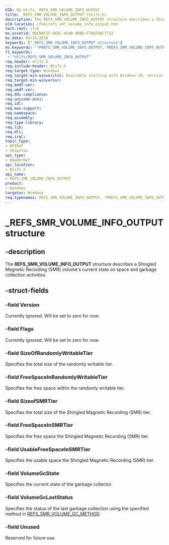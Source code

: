 ```yaml
---
UID: NS:ntifs._REFS_SMR_VOLUME_INFO_OUTPUT
title: _REFS_SMR_VOLUME_INFO_OUTPUT (ntifs.h)
description: The REFS_SMR_VOLUME_INFO_OUTPUT structure describes a Shingled Magnetic Recording (SMR) volume's current state on space and garbage collection activities.
old-location: ifsk\refs_smr_volume_info_output.htm
tech.root: ifsk
ms.assetid: 0DCBAF5F-AEBC-4C4B-9DBD-F7A6FD6C7712
ms.date: 04/16/2018
keywords: ["_REFS_SMR_VOLUME_INFO_OUTPUT structure"]
ms.keywords: "*PREFS_SMR_VOLUME_INFO_OUTPUT, PREFS_SMR_VOLUME_INFO_OUTPUT, PREFS_SMR_VOLUME_INFO_OUTPUT structure pointer [Installable File System Drivers], REFS_SMR_VOLUME_INFO_OUTPUT, REFS_SMR_VOLUME_INFO_OUTPUT structure [Installable File System Drivers], _REFS_SMR_VOLUME_INFO_OUTPUT, ifsk.refs_smr_volume_info_output, ntifs/PREFS_SMR_VOLUME_INFO_OUTPUT, ntifs/REFS_SMR_VOLUME_INFO_OUTPUT"
f1_keywords:
 - "ntifs/REFS_SMR_VOLUME_INFO_OUTPUT"
req.header: ntifs.h
req.include-header: Ntifs.h
req.target-type: Windows
req.target-min-winverclnt: Available starting with Windows 10, version 1709.
req.target-min-winversvr: 
req.kmdf-ver: 
req.umdf-ver: 
req.ddi-compliance: 
req.unicode-ansi: 
req.idl: 
req.max-support: 
req.namespace: 
req.assembly: 
req.type-library: 
req.lib: 
req.dll: 
req.irql: 
topic_type:
- APIRef
- kbSyntax
api_type:
- HeaderDef
api_location:
- Ntifs.h
api_name:
- REFS_SMR_VOLUME_INFO_OUTPUT
product:
- Windows
targetos: Windows
req.typenames: REFS_SMR_VOLUME_INFO_OUTPUT, *PREFS_SMR_VOLUME_INFO_OUTPUT
---
```


# _REFS_SMR_VOLUME_INFO_OUTPUT structure


## -description


The <b>REFS_SMR_VOLUME_INFO_OUTPUT</b> structure describes a Shingled Magnetic Recording (SMR) volume's  current  state on space and garbage collection activities.


## -struct-fields




### -field Version

Currently ignored.  Will be set to zero for now.  


### -field Flags

Currently ignored. Will be set to zero for now.


### -field SizeOfRandomlyWritableTier

Specifies the total size of the randomly writable tier.


### -field FreeSpaceInRandomlyWritableTier

Specifies the free space within the randomly writable tier.


### -field SizeofSMRTier

Specifies the total size of the Shingled Magnetic Recording (SMR) tier.


### -field FreeSpaceInSMRTier

Specifies the free space the Shingled Magnetic Recording (SMR) tier.


### -field UsableFreeSpaceInSMRTier

Specifies the usable space the Shingled Magnetic Recording (SMR) tier.


### -field VolumeGcState

Specifies the current state of the garbage collector.


### -field VolumeGcLastStatus

Specifies the status of the last garbage collection using the specified method in <a href="https://docs.microsoft.com/windows-hardware/drivers/ddi/ntifs/ne-ntifs-_refs_smr_volume_gc_method">REFS_SMR_VOLUME_GC_METHOD</a>.


### -field Unused

Reserved for future use.

